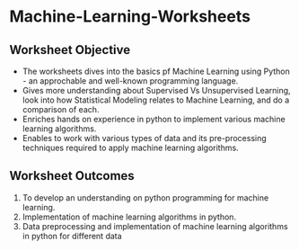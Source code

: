 # Machine-Learning-Worksheets

## Worksheet Objective
- The worksheets dives into the basics pf Machine Learning using Python - an approchable and well-known programming language.
- Gives more understanding about Supervised Vs Unsupervised Learning, look into how Statistical Modeling relates to Machine Learning, and do a comparison of each.
- Enriches hands on experience in python to implement various machine learning algorithms.
- Enables to work with various types of data and its pre-processing techniques required to apply machine learning algorithms.


## Worksheet Outcomes
1. To develop an understanding on python programming for machine learning.
2. Implementation of machine learning algorithms in python.
3. Data preprocessing and implementation of machine learning algorithms in python for different data
